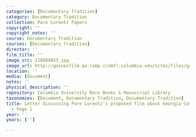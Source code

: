 ```yaml
---
categories: [Documentary Tradition]
category: Documentary Tradition
collection: Pare Lorentz Papers
copyright: ''
copyright_notes: ''
course: Documentary Tradition
courses: [Documentary Tradition]
director: ''
film_title: ''
image_src: 110094053.jpg
image_url: http://gainesfilm.qa-lamp.ccnmtl.columbia.edu/sites/files/gainesfilm/images/110094053.jpg
location: ''
media: [document]
notes: ''
physical_description: ''
repository: Columbia University Rare Books & Manuscript Library
taxonomies: [Document, Documentary Tradition, Documentary Tradition]
title: Letter discussing Pare Lorentz's proposed film about Georgia Cotton Farmers
  - Page 1
year: ''
years: ['']

---
```

